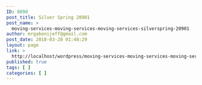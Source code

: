 ```yaml
---
ID: 8898
post_title: Silver Spring 20901
post_name: >
  moving-services-moving-services-moving-services-silverspring-20901
author: mrgabonijeff@gmail.com
post_date: 2018-03-28 01:48:29
layout: page
link: >
  http://localhost/wordpress/moving-services-moving-services-moving-services-silverspring-20901/
published: true
tags: [ ]
categories: [ ]
---
```

